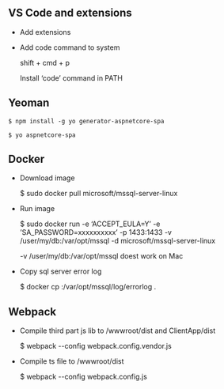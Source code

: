 ## VS Code and extensions
* Add extensions

* Add code command to system

    shift + cmd + p
    
    Install ‘code’ command in PATH

## Yeoman
    $ npm install -g yo generator-aspnetcore-spa 

    $ yo aspnetcore-spa

## Docker
* Download image

    $ sudo docker pull microsoft/mssql-server-linux
* Run image

    $ sudo docker run -e ‘ACCEPT_EULA=Y’ -e ’SA_PASSWORD=xxxxxxxxxx’ -p 1433:1433 -v /user/my/db:/var/opt/mssql -d microsoft/mssql-server-linux
    
    -v /user/my/db:/var/opt/mssql doest work on Mac
* Copy sql server error log

    $ docker cp <container>:/var/opt/mssql/log/errorlog . 

## Webpack
* Compile third part js lib to /wwwroot/dist and ClientApp/dist
    
    $ webpack --config webpack.config.vendor.js

* Compile ts file to /wwwroot/dist

    $ webpack --config webpack.config.js
    